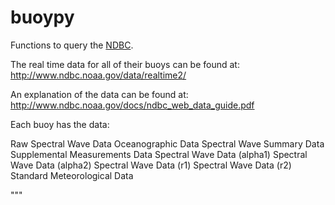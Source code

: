 
buoypy
========

Functions to query the [NDBC](http://www.ndbc.noaa.gov/).

The real time data for all of their buoys can be found at:
http://www.ndbc.noaa.gov/data/realtime2/

An explanation of the data can be found at:
http://www.ndbc.noaa.gov/docs/ndbc_web_data_guide.pdf


Each buoy has the data:

Raw Spectral Wave Data
Oceanographic Data
Spectral Wave Summary Data
Supplemental Measurements Data
Spectral Wave Data (alpha1)
Spectral Wave Data (alpha2)
Spectral Wave Data (r1)
Spectral Wave Data (r2)
Standard Meteorological Data


"""



